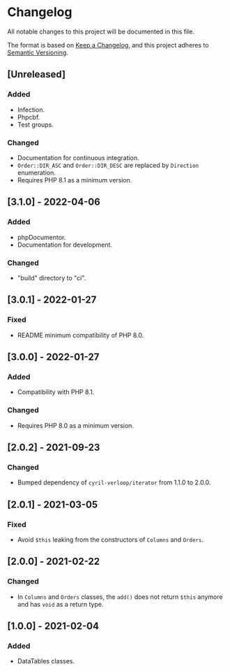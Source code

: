 # Changelog
All notable changes to this project will be documented in this file.

The format is based on [Keep a Changelog](https://keepachangelog.com/en/1.0.0/),
and this project adheres to [Semantic Versioning](https://semver.org/spec/v2.0.0.html).

## [Unreleased]
### Added
- Infection.
- Phpcbf.
- Test groups.

### Changed
- Documentation for continuous integration.
- `Order::DIR_ASC` and `Order::DIR_DESC` are replaced by `Direction` enumeration.
- Requires PHP 8.1 as a minimum version.

## [3.1.0] - 2022-04-06
### Added
- phpDocumentor.
- Documentation for development.

### Changed
- "build" directory to "ci".

## [3.0.1] - 2022-01-27
### Fixed
- README minimum compatibility of PHP 8.0.

## [3.0.0] - 2022-01-27
### Added
- Compatibility with PHP 8.1.

### Changed
- Requires PHP 8.0 as a minimum version.

## [2.0.2] - 2021-09-23
### Changed
- Bumped dependency of `cyril-verloop/iterator` from 1.1.0 to 2.0.0.

## [2.0.1] - 2021-03-05
### Fixed
- Avoid `$this` leaking from the constructors of `Columns` and `Orders`.

## [2.0.0] - 2021-02-22
### Changed
- In `Columns` and `Orders` classes, the `add()` does not return `$this` anymore and has `void` as a return type.

## [1.0.0] - 2021-02-04
### Added
- DataTables classes.

